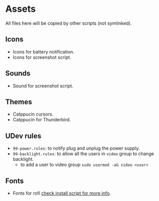 # Assets

All files here will be copied by other scripts (not symlinked).

## Icons

- Icons for battery notification.
- Icons for screenshot script.

## Sounds

- Sound for screenshot script.

## Themes

- Catppucin cursors.
- Catppucin for Thunderbird.

## UDev rules

- `99-power.rules`: to notify plug and unplug the power supply.
- `99-backlight.rules`: to allow all the users in `video` group to change backlight.
  - to add a user to video group `sudo usermod -aG video <user>`

## Fonts

- Fonts for rofi [check install script for more info](../bootstrap/packages/rofi.sh).
